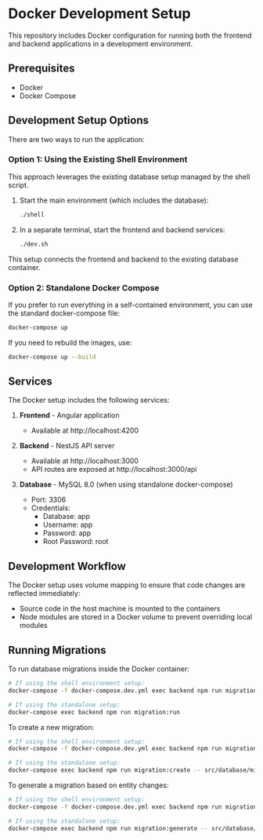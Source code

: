 # Docker Development Setup

This repository includes Docker configuration for running both the frontend and backend applications in a development environment.

## Prerequisites

- Docker
- Docker Compose

## Development Setup Options

There are two ways to run the application:

### Option 1: Using the Existing Shell Environment

This approach leverages the existing database setup managed by the shell script.

1. Start the main environment (which includes the database):
   ```bash
   ./shell
   ```

2. In a separate terminal, start the frontend and backend services:
   ```bash
   ./dev.sh
   ```

This setup connects the frontend and backend to the existing database container.

### Option 2: Standalone Docker Compose

If you prefer to run everything in a self-contained environment, you can use the standard docker-compose file:

```bash
docker-compose up
```

If you need to rebuild the images, use:

```bash
docker-compose up --build
```

## Services

The Docker setup includes the following services:

1. **Frontend** - Angular application
   - Available at http://localhost:4200

2. **Backend** - NestJS API server
   - Available at http://localhost:3000
   - API routes are exposed at http://localhost:3000/api

3. **Database** - MySQL 8.0 (when using standalone docker-compose)
   - Port: 3306
   - Credentials:
     - Database: app
     - Username: app
     - Password: app
     - Root Password: root

## Development Workflow

The Docker setup uses volume mapping to ensure that code changes are reflected immediately:

- Source code in the host machine is mounted to the containers
- Node modules are stored in a Docker volume to prevent overriding local modules

## Running Migrations

To run database migrations inside the Docker container:

```bash
# If using the shell environment setup:
docker-compose -f docker-compose.dev.yml exec backend npm run migration:run

# If using the standalone setup:
docker-compose exec backend npm run migration:run
```

To create a new migration:

```bash
# If using the shell environment setup:
docker-compose -f docker-compose.dev.yml exec backend npm run migration:create -- src/database/migrations/YourMigrationName

# If using the standalone setup:
docker-compose exec backend npm run migration:create -- src/database/migrations/YourMigrationName
```

To generate a migration based on entity changes:

```bash
# If using the shell environment setup:
docker-compose -f docker-compose.dev.yml exec backend npm run migration:generate -- src/database/migrations/YourMigrationName

# If using the standalone setup:
docker-compose exec backend npm run migration:generate -- src/database/migrations/YourMigrationName
``` 